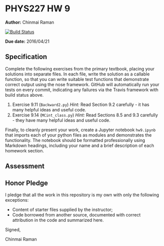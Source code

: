 # PHYS227 HW 9

**Author:** Chinmai Raman

[![Build Status](https://travis-ci.org/chapman-phys227-2016s/hw-9-ChinmaiRaman.svg?branch=master)](https://travis-ci.org/chapman-phys227-2016s/hw-9-ChinmaiRaman)

**Due date:** 2016/04/21

## Specification

Complete the following exercises from the primary textbook, placing your solutions into separate files. In each file, write the solution as a callable function, so that you can write suitable test functions that demonstrate correct output using the nose framework. GitHub will automatically run your tests on every commit, indicating any failures via the Travis framework with build status above.

1. Exercise 9.11 (```Backward2.py```) *Hint:* Read Section 9.2 carefully - it has many helpful ideas and useful code.
1. Exercise 9.14 (```MCint_class.py```) *Hint:* Read Sections 8.5 and 9.3 carefully - they have many helpful ideas and useful code.

Finally, to cleanly present your work, create a Jupyter notebook ```hw9.ipynb``` that imports each of your python files as modules and demonstrates the functionality. The notebook should be formatted professionally using Markdown headings, including your name and a brief description of each homework section.

## Assessment



## Honor Pledge

I pledge that all the work in this repository is my own with only the following exceptions:

* Content of starter files supplied by the instructor;
* Code borrowed from another source, documented with correct attribution in the code and summarized here.

Signed,

Chinmai Raman